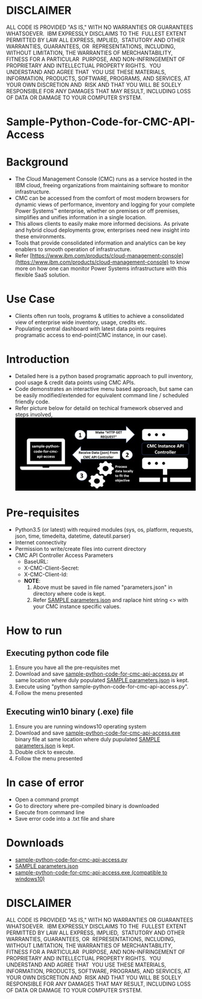 #
#
# DISCLAIMER
ALL CODE IS PROVIDED "AS IS," WITH NO WARRANTIES OR GUARANTEES WHATSOEVER.  IBM EXPRESSLY DISCLAIMS TO THE  FULLEST EXTENT PERMITTED BY LAW ALL EXPRESS, IMPLIED,  STATUTORY AND OTHER WARRANTIES, GUARANTEES, OR  REPRESENTATIONS, INCLUDING, WITHOUT LIMITATION, THE WARRANTIES OF MERCHANTABILITY, FITNESS FOR A PARTICULAR  PURPOSE, AND NON-INFRINGEMENT OF PROPRIETARY AND INTELLECTUAL PROPERTY RIGHTS.  YOU UNDERSTAND AND AGREE THAT  YOU USE THESE MATERIALS, INFORMATION, PRODUCTS, SOFTWARE, PROGRAMS, AND SERVICES, AT YOUR OWN DISCRETION AND  RISK AND THAT YOU WILL BE SOLELY RESPONSIBLE FOR ANY DAMAGES THAT MAY RESULT, INCLUDING LOSS OF DATA OR DAMAGE TO YOUR COMPUTER SYSTEM.
#
#
# Sample-Python-Code-for-CMC-API-Access
#
#
# Background
- The Cloud Management Console (CMC) runs as a service hosted in the IBM cloud, freeing organizations from maintaining software to monitor infrastructure.  
- CMC can be accessed from the comfort of most modern browsers for dynamic views of performance, inventory and logging for your complete Power Systems™ enterprise, whether on premises or off premises, simplifies and unifies information in a single location.  
-  This allows clients to easily make more informed decisions. As private and hybrid cloud deployments grow, enterprises need new insight into these environments.  
-  Tools that provide consolidated information and analytics can be key enablers to smooth operation of infrastructure.  
-  Refer [https://www.ibm.com/products/cloud-management-console](https://www.ibm.com/products/cloud-management-console) to know more on how one can monitor Power Systems infrastructure with this flexible SaaS solution.
#
#
# Use Case  
- Clients often run tools, programs & utlities to achieve a consolidated view of enterprise wide inventory, usage, credits etc.   
- Populating central dashboard with latest data points requires programatic access to end-point(CMC instance, in our case).   
#
#
# Introduction   
- Detailed here is a python based programatic approach to pull inventory, pool usage & credit data points using CMC APIs.   
- Code demonstrates an interactive menu based approach, but same can be easily modified/extended for equivalent command line / scheduled friendly code.   
- Refer picture below for detaild on techical framework observed and steps involved,   
![Alt text](https://github.com/lokeshbhatt/Sample-Python-Code-for-CMC-API-Access/blob/main/sample-python-code-for-cmc-api-access-framework.JPG "Sample Python Code for CMC API  Access Framework")
#
#
# Pre-requisites   
- Python3.5 (or latest) with required modules (sys, os, platform, requests, json, time, timedelta, datetime, dateutil.parser)   
- Internet connectivity   
- Permission to write/create files into current directory   
- CMC API Controller Access Parameters   
  -  BaseURL:   
  -  X-CMC-Client-Secret:  
  -  X-CMC-Client-Id:   
  -  **NOTE**:   
     1. Above must be saved in file named "parameters.json" in directory where code is kept.    
     2. Refer [SAMPLE parameters.json](https://github.com/lokeshbhatt/Sample-Python-Code-for-CMC-API-Access/blob/main/parameters.json "parameters.json") and raplace hint string <> with your CMC instance specific values.    
#   
#   
# How to run   
## Executing python code file 
1. Ensure you have all the pre-requisites met
2. Download and save [sample-python-code-for-cmc-api-access.py](https://github.com/lokeshbhatt/Sample-Python-Code-for-CMC-API-Access/blob/main/sample-python-code-for-cmc-api-access.py) at same location where duly populated [SAMPLE parameters.json](https://github.com/lokeshbhatt/Sample-Python-Code-for-CMC-API-Access/blob/main/parameters.json "parameters.json") is kept.
3. Execute using "python sample-python-code-for-cmc-api-access.py".
4. Follow the menu presented
##    Executing win10 binary (.exe) file
1. Ensure you are running windows10 operating system
2. Download and save [sample-python-code-for-cmc-api-access.exe](https://github.com/lokeshbhatt/Sample-Python-Code-for-CMC-API-Access/blob/main/sample-python-code-for-cmc-api-access.exe) binary file at same location where duly pupulated [SAMPLE parameters.json](https://github.com/lokeshbhatt/Sample-Python-Code-for-CMC-API-Access/blob/main/parameters.json "parameters.json") is kept.
3. Double click to execute.
4. Follow the menu presented
#
#
# In case of error
- Open a command prompt
- Go to directory where pre-compiled binary is downloaded
- Execute from command line
- Save error code into a .txt file and share
#
#
# Downloads
- [sample-python-code-for-cmc-api-access.py](https://github.com/lokeshbhatt/Sample-Python-Code-for-CMC-API-Access/blob/main/sample-python-code-for-cmc-api-access.py)
- [SAMPLE parameters.json](https://github.com/lokeshbhatt/Sample-Python-Code-for-CMC-API-Access/blob/main/parameters.json "parameters.json")
- [sample-python-code-for-cmc-api-access.exe (compatible to windows10)](https://github.com/lokeshbhatt/Sample-Python-Code-for-CMC-API-Access/blob/main/sample-python-code-for-cmc-api-access.exe")
#
#
# DISCLAIMER
ALL CODE IS PROVIDED "AS IS," WITH NO WARRANTIES OR GUARANTEES WHATSOEVER.  IBM EXPRESSLY DISCLAIMS TO THE  FULLEST EXTENT PERMITTED BY LAW ALL EXPRESS, IMPLIED,  STATUTORY AND OTHER WARRANTIES, GUARANTEES, OR  REPRESENTATIONS, INCLUDING, WITHOUT LIMITATION, THE WARRANTIES OF MERCHANTABILITY, FITNESS FOR A PARTICULAR  PURPOSE, AND NON-INFRINGEMENT OF PROPRIETARY AND INTELLECTUAL PROPERTY RIGHTS.  YOU UNDERSTAND AND AGREE THAT  YOU USE THESE MATERIALS, INFORMATION, PRODUCTS, SOFTWARE, PROGRAMS, AND SERVICES, AT YOUR OWN DISCRETION AND  RISK AND THAT YOU WILL BE SOLELY RESPONSIBLE FOR ANY DAMAGES THAT MAY RESULT, INCLUDING LOSS OF DATA OR DAMAGE TO YOUR COMPUTER SYSTEM.
#
#
